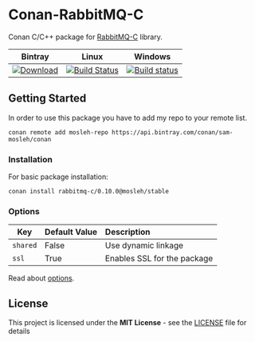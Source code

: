 # Conan-RabbitMQ-C

Conan C/C++ package for [RabbitMQ-C](https://github.com/alanxz/rabbitmq-c) library.

| Bintray | Linux | Windows |
|---------|--------|----------|
|[ ![Download](https://api.bintray.com/packages/sam-mosleh/conan/rabbitmq-c:mosleh/images/download.svg?version=0.10.0:stable) ](https://bintray.com/sam-mosleh/conan/rabbitmq-c:mosleh/0.10.0:stable/link)|[![Build Status](https://travis-ci.com/sam-mosleh/conan-rabbitmq-c.svg?branch=release%2F0.10.0)](https://travis-ci.com/sam-mosleh/conan-rabbitmq-c)|[![Build status](https://ci.appveyor.com/api/projects/status/r30veyik8o24yyev/branch/release/0.10.0?svg=true)](https://ci.appveyor.com/project/sam-mosleh/conan-rabbitmq-c/branch/release/0.10.0)|



## Getting Started

In order to use this package you have to add my repo to your remote list.
```
conan remote add mosleh-repo https://api.bintray.com/conan/sam-mosleh/conan
```

### Installation

For basic package installation:

```
conan install rabbitmq-c/0.10.0@mosleh/stable
```

### Options

Key | Default Value | Description
--- | --- | :--
`shared` | False | Use dynamic linkage
`ssl` | True | Enables SSL for the package

Read about [options](https://docs.conan.io/en/latest/creating_packages/getting_started.html?highlight=options#settings-vs-options).

## License

This project is licensed under the **MIT License** - see the [LICENSE](https://github.com/alanxz/rabbitmq-c/blob/master/LICENSE-MIT) file for details
